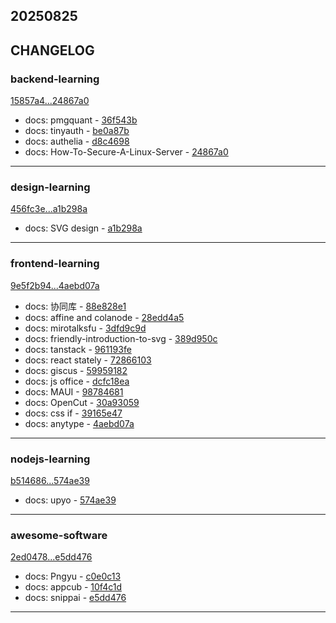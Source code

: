 ## 20250825

## CHANGELOG

### backend-learning

[15857a4...24867a0](https://github.com/zhbhun/backend-learning/compare/15857a4...24867a0)

* docs: pmgquant - [36f543b](https://github.com/zhbhun/backend-learning/commit/36f543bdaa199f3fdae3076a72fda9b52c8647cc)
* docs: tinyauth - [be0a87b](https://github.com/zhbhun/backend-learning/commit/be0a87b184ee9af1b7d575a9d338e5b1f87d76f1)
* docs: authelia - [d8c4698](https://github.com/zhbhun/backend-learning/commit/d8c469879fca2d3a2b7248e250f5ce602e9518db)
* docs: How-To-Secure-A-Linux-Server - [24867a0](https://github.com/zhbhun/backend-learning/commit/24867a0ef508724cfcf17ddec49544e92d90ee6d)

---

### design-learning

[456fc3e...a1b298a](https://github.com/zhbhun/design-learning/compare/456fc3e...a1b298a)

* docs: SVG design - [a1b298a](https://github.com/zhbhun/design-learning/commit/a1b298a79053f6cc3dc10577a73a02838e70f68d)

---

### frontend-learning

[9e5f2b94...4aebd07a](https://github.com/zhbhun/frontend-learning/compare/9e5f2b94...4aebd07a)

* docs: 协同库 - [88e828e1](https://github.com/zhbhun/frontend-learning/commit/88e828e168953dc44186138bb0f5175dc80237ac)
* docs: affine and colanode - [28edd4a5](https://github.com/zhbhun/frontend-learning/commit/28edd4a552055d560fd1009e6ff9da851178e690)
* docs: mirotalksfu - [3dfd9c9d](https://github.com/zhbhun/frontend-learning/commit/3dfd9c9da2373ffa8c78b4571724af87cd5be02e)
* docs: friendly-introduction-to-svg - [389d950c](https://github.com/zhbhun/frontend-learning/commit/389d950c61a790b19c2fd4365e80f604b8ed8e19)
* docs: tanstack - [961193fe](https://github.com/zhbhun/frontend-learning/commit/961193fe51a88a9e73c98891449ebc5318340904)
* docs: react stately - [72866103](https://github.com/zhbhun/frontend-learning/commit/72866103de765cd75cb0bf20d59c36c778f7b3d7)
* docs: giscus - [59959182](https://github.com/zhbhun/frontend-learning/commit/59959182c855b764465ae7eb98ea17c535b7d4de)
* docs: js office - [dcfc18ea](https://github.com/zhbhun/frontend-learning/commit/dcfc18ea9598a5fad675039b578ad789ed3651c4)
* docs: MAUI - [98784681](https://github.com/zhbhun/frontend-learning/commit/98784681cfd3d5d0a13a86dc538867d287212244)
* docs: OpenCut - [30a93059](https://github.com/zhbhun/frontend-learning/commit/30a93059e00871ad3cd56de40853084c24f7f983)
* docs: css if - [39165e47](https://github.com/zhbhun/frontend-learning/commit/39165e47d1a3f1c5dd8d6e2cc9e939dd3710394e)
* docs: anytype - [4aebd07a](https://github.com/zhbhun/frontend-learning/commit/4aebd07a8cbc18ddefa86c5165e94b2c327dbff1)

---

### nodejs-learning

[b514686...574ae39](https://github.com/zhbhun/nodejs-learning/compare/b514686...574ae39)

* docs: upyo - [574ae39](https://github.com/zhbhun/nodejs-learning/commit/574ae39aa55e3f6316cc40ff5d383d7f4c0753f3)

---

### awesome-software

[2ed0478...e5dd476](https://github.com/zhbhun/awesome-software/compare/2ed0478...e5dd476)

* docs: Pngyu - [c0e0c13](https://github.com/zhbhun/awesome-software/commit/c0e0c13540a3f12c1cb4b5ec99b53b0cd527b15f)
* docs: appcub - [10f4c1d](https://github.com/zhbhun/awesome-software/commit/10f4c1dc31f82d5eddd6dd856f09ba8ba1f58480)
* docs: snippai - [e5dd476](https://github.com/zhbhun/awesome-software/commit/e5dd47699b0b31e094fb2a8472cbad39e9413545)

---

